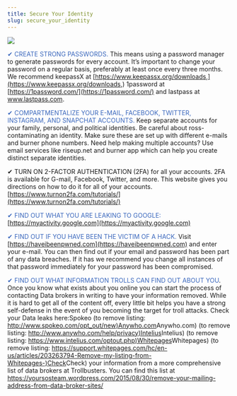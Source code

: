 ```yaml
---
title: Secure Your Identity
slug: secure_your_identity
---
```


![](/images/coverchap_5.jpg)




<span class="leadtip" style="color:#3b68bd">✔ CREATE STRONG PASSWORDS.</span> This means using a password manager to generate passwords for every account. It’s important to change your password on a regular basis, preferably at least once every three months. We recommend keepassX at [https://www.keepassx.org/downloads,](https://www.keepassx.org/downloads,) 1password at [https://1password.com/](https://1password.com/) and lastpass at www.lastpass.com. 

<span class="leadtip" style="color:#3b68bd">✔ COMPARTMENTALIZE YOUR E-MAIL, FACEBOOK, TWITTER, INSTAGRAM, AND SNAPCHAT ACCOUNTS.</span> Keep separate accounts for your family, personal, and political identities. Be careful about ross-contaminating an identity. Make sure these are set up with different e-mails and burner phone numbers. Need help making multiple accounts? Use email services like riseup.net and burner app which can help you create distinct separate identities.

✔ TURN ON 2-FACTOR AUTHENTICATION (2FA) for all your accounts. 2FA is available for G-mail, Facebook, Twitter, and more. This website gives you directions on how to do it for all of your accounts. [https://www.turnon2fa.com/tutorials/](https://www.turnon2fa.com/tutorials/)

<span class="leadtip" style="color:#3b68bd">✔ FIND OUT WHAT YOU ARE LEAKING TO GOOGLE:</span> [https://myactivity.google.com](https://myactivity.google.com)



<span class="leadtip" style="color:#3b68bd">✔ FIND OUT IF YOU HAVE BEEN THE VICTIM OF A HACK.</span> Visit [https://haveibeenpwned.com](https://haveibeenpwned.com) and enter your e-mail. You can then find out if your email and password has been part of any data breaches. If it has we recommend you change all instances of that password immediately for your password has been compromised.

<span class="leadtip" style="color:#3b68bd">✔ FIND OUT WHAT INFORMATION TROLLS CAN FIND OUT ABOUT YOU</span>. Once you know what exists about you online you can start the process of contacting Data brokers in writing to have your information removed. While it is hard to get all of the content off, every little bit helps you have a strong self-defense in the event of you becoming the target for troll attacks. Check your Data leaks here:Spokeo (to remove listing: [http://www.spokeo.com/opt_out/new)Anywho.com](http://www.spokeo.com/opt_out/new)Anywho.com) (to remove listing: [http://www.anywho.com/help/privacy)Intelius](http://www.anywho.com/help/privacy)Intelius) (to remove listing: [https://www.intelius.com/optout.php)Whitepages](https://www.intelius.com/optout.php)Whitepages) (to remove listing: [https://support.whitepages.com/hc/en-us/articles/203263794-Remove-my-listing-from-Whitepages-)Check](https://support.whitepages.com/hc/en-us/articles/203263794-Remove-my-listing-from-Whitepages-)Check) your information from a more comprehensive list of data brokers at Trollbusters. You can find this list at https://yoursosteam.wordpress.com/2015/08/30/remove-your-mailing-address-from-data-broker-sites/